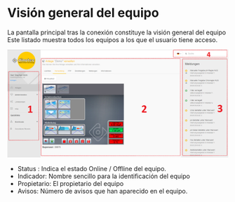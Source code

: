 ﻿# Visión general del equipo

La pantalla principal tras la conexión constituye la visión general del equipo
Este listado muestra todos los equipos a los que el usuario tiene acceso.

![image alt text](../assets/overview.png)

+ Status :        Indica el estado Online / Offline del equipo.
+ Indicador:    Nombre sencillo para la identificación del equipo
+ Propietario:       El propietario del equipo
+ Avisos:      Número de avisos que han aparecido en el equipo.
